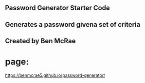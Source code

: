 ## Password Generator Starter Code

## Generates a password givena  set of criteria

## Created by Ben McRae

# page:
https://benmcrae5.github.io/password-generator/
